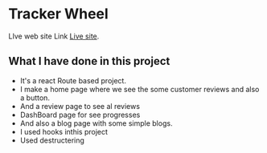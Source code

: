 # Tracker Wheel

LIve web site Link [Live site](https://golden-elf-01237e.netlify.app/).

## What I have done in this project 
* It's a react Route based project. 
* I make a home page where we see the some customer reviews and also a button.
* And a review page to see al reviews
* DashBoard page for see progresses
* And also a blog page with some simple blogs.
* I used hooks inthis project
* Used destructering